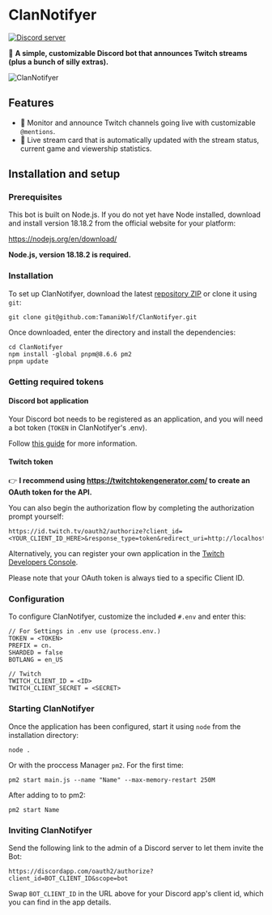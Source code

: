 # ClanNotifyer
[![Discord server](https://img.shields.io/discord/720746186788831323?color=%237289da&label=discord%20server&logo=discord)](https://discord.gg/cFyC9pmanj)

🤖 **A simple, customizable Discord bot that announces Twitch streams (plus a bunch of silly extras).**

![ClanNotifyer](https://user-images.githubusercontent.com/6772638/90008127-2ca15180-dc9c-11ea-97bc-d3a655717e42.png)

## Features

 - 📢 Monitor and announce Twitch channels going live with customizable `@mentions`.
 - 🔴 Live stream card that is automatically updated with the stream status, current game and viewership statistics.

## Installation and setup

### Prerequisites

This bot is built on Node.js. If you do not yet have Node installed, download and install version 18.18.2 from the official website for your platform:

https://nodejs.org/en/download/

**Node.js, version 18.18.2 is required.**

### Installation

To set up ClanNotifyer, download the latest [repository ZIP](https://github.com/TamaniWolf/ClanNotifyer/archive/main.zip) or clone it using `git`:

    git clone git@github.com:TamaniWolf/ClanNotifyer.git
    
Once downloaded, enter the directory and install the dependencies:

    cd ClanNotifyer
    npm install -global pnpm@8.6.6 pm2
    pnpm update

### Getting required tokens

#### Discord bot application
Your Discord bot needs to be registered as an application, and you will need a bot token  (`TOKEN` in ClanNotifyer's .env).

Follow [this guide](https://github.com/reactiflux/discord-irc/wiki/Creating-a-discord-bot-&-getting-a-token) for more information.

#### Twitch token
👉 **I recommend using https://twitchtokengenerator.com/ to create an OAuth token for the API.**

You can also begin the authorization flow by completing the authorization prompt yourself:
 
```
https://id.twitch.tv/oauth2/authorize?client_id=<YOUR_CLIENT_ID_HERE>&response_type=token&redirect_uri=http://localhost
```

Alternatively, you can register your own application in the [Twitch Developers Console](https://dev.twitch.tv/console/apps).

Please note that your OAuth token is always tied to a specific Client ID.

### Configuration
 
To configure ClanNotifyer, customize the included `#.env` and enter this:

```.env
// For Settings in .env use (process.env.) 
TOKEN = <TOKEN>
PREFIX = cn.
SHARDED = false
BOTLANG = en_US

// Twitch
TWITCH_CLIENT_ID = <ID>
TWITCH_CLIENT_SECRET = <SECRET>
```

### Starting ClanNotifyer

Once the application has been configured, start it using `node` from the installation directory:

    node .

Or with the proccess Manager `pm2`.
For the first time:

    pm2 start main.js --name "Name" --max-memory-restart 250M

After adding to to pm2:

    pm2 start Name
  
### Inviting ClanNotifyer

Send the following link to the admin of a Discord server to let them invite the Bot:

  `https://discordapp.com/oauth2/authorize?client_id=BOT_CLIENT_ID&scope=bot`
  
Swap `BOT_CLIENT_ID` in the URL above for your Discord app's client id, which you can find in the app details.
